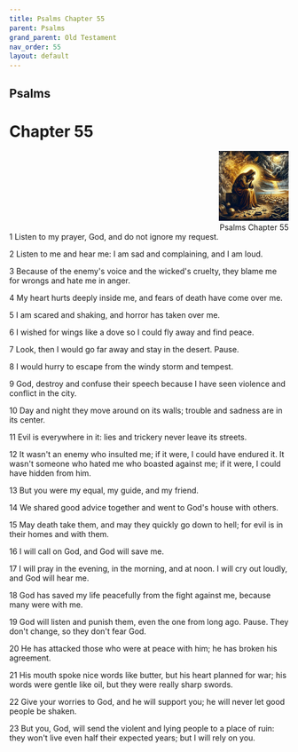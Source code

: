 ```yaml
---
title: Psalms Chapter 55
parent: Psalms
grand_parent: Old Testament
nav_order: 55
layout: default
---
```


## Psalms

# Chapter 55

<div style="clear: both; text-align: right;">
    <img src="/assets/Image/Psalms/500/55.jpg" alt="Psalms Chapter 55" class="chapter-image" style="max-width: 25%; height: auto;"/>
    <figcaption style="font-size: 14px;">Psalms Chapter 55</figcaption>
</div>
1 Listen to my prayer, God, and do not ignore my request.

2 Listen to me and hear me: I am sad and complaining, and I am loud.

3 Because of the enemy's voice and the wicked's cruelty, they blame me for wrongs and hate me in anger.

4 My heart hurts deeply inside me, and fears of death have come over me.

5 I am scared and shaking, and horror has taken over me.

6 I wished for wings like a dove so I could fly away and find peace.

7 Look, then I would go far away and stay in the desert. Pause.

8 I would hurry to escape from the windy storm and tempest.

9 God, destroy and confuse their speech because I have seen violence and conflict in the city.

10 Day and night they move around on its walls; trouble and sadness are in its center.

11 Evil is everywhere in it: lies and trickery never leave its streets.

12 It wasn't an enemy who insulted me; if it were, I could have endured it. It wasn't someone who hated me who boasted against me; if it were, I could have hidden from him.

13 But you were my equal, my guide, and my friend.

14 We shared good advice together and went to God's house with others.

15 May death take them, and may they quickly go down to hell; for evil is in their homes and with them.

16 I will call on God, and God will save me.

17 I will pray in the evening, in the morning, and at noon. I will cry out loudly, and God will hear me.

18 God has saved my life peacefully from the fight against me, because many were with me.

19 God will listen and punish them, even the one from long ago. Pause. They don't change, so they don't fear God.

20 He has attacked those who were at peace with him; he has broken his agreement.

21 His mouth spoke nice words like butter, but his heart planned for war; his words were gentle like oil, but they were really sharp swords.

22 Give your worries to God, and he will support you; he will never let good people be shaken.

23 But you, God, will send the violent and lying people to a place of ruin: they won't live even half their expected years; but I will rely on you.


